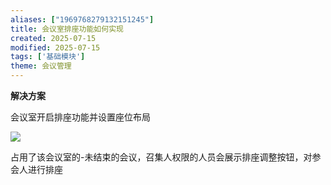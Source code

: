 ```yaml
---
aliases: ["1969768279132151245"]
title: 会议室排座功能如何实现
created: 2025-07-15
modified: 2025-07-15
tags: ['基础模块']
theme: 会议管理
---
```


**解决方案**

会议室开启排座功能并设置座位布局

![](https://myhelpdoc.oss-cn-heyuan.aliyuncs.com/mdimages/1357c1c77ce3742f7c09adc22b401913.jpg)

占用了该会议室的-未结束的会议，召集人权限的人员会展示排座调整按钮，对参会人进行排座


